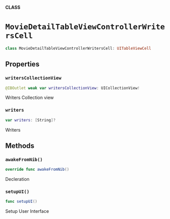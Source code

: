 **CLASS**

# `MovieDetailTableViewControllerWritersCell`

```swift
class MovieDetailTableViewControllerWritersCell: UITableViewCell
```

## Properties
### `writersCollectionView`

```swift
@IBOutlet weak var writersCollectionView: UICollectionView!
```

Writers Collection view

### `writers`

```swift
var writers: [String]?
```

Writers

## Methods
### `awakeFromNib()`

```swift
override func awakeFromNib()
```

Decleration

### `setupUI()`

```swift
func setupUI()
```

Setup User Interface
